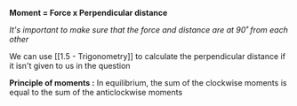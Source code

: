**Moment = Force x Perpendicular distance**

*It's important to make sure that the force and distance are at 90˚ from each other*

We can use [[1.5 - Trigonometry]] to calculate the perpendicular distance if it isn't given to us in the question

**Principle of moments :** In equilibrium, the sum of the clockwise moments is equal to the sum of the anticlockwise moments 